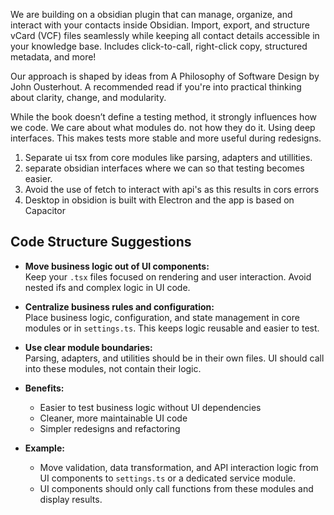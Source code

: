 We are building on a obsidian plugin that can manage, organize, and interact with your contacts inside Obsidian. Import, export, and structure vCard (VCF) files seamlessly while keeping all contact details accessible in your knowledge base. Includes click-to-call, right-click copy, structured metadata, and more!

Our approach is shaped by ideas from A Philosophy of Software Design by John Ousterhout. A recommended read if you're into practical thinking about clarity, change, and modularity.

While the book doesn’t define a testing method, it strongly influences how we code. We care about what modules do. not how they do it. Using deep interfaces. This makes tests more stable and more useful during redesigns.

1) Separate ui tsx from core modules like parsing, adapters and utillities.
2) separate obsidian interfaces where we can so that testing becomes easier.
3) Avoid the use of fetch to interact with api's as this results in cors errors
4) Desktop in obsidion is built with Electron and the app is based on Capacitor

## Code Structure Suggestions

- **Move business logic out of UI components:**  
  Keep your `.tsx` files focused on rendering and user interaction. Avoid nested ifs and complex logic in UI code.

- **Centralize business rules and configuration:**  
  Place business logic, configuration, and state management in core modules or in `settings.ts`. This keeps logic reusable and easier to test.

- **Use clear module boundaries:**  
  Parsing, adapters, and utilities should be in their own files. UI should call into these modules, not contain their logic.

- **Benefits:**  
  - Easier to test business logic without UI dependencies  
  - Cleaner, more maintainable UI code  
  - Simpler redesigns and refactoring

- **Example:**  
  - Move validation, data transformation, and API interaction logic from UI components to `settings.ts` or a dedicated service module.
  - UI components should only call functions from these modules and display results.
